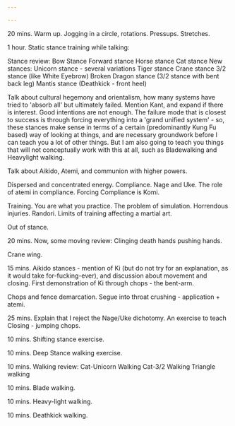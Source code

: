 ```yaml
---

---
```

20 mins.
Warm up. Jogging in a circle, rotations. Pressups. Stretches.

1 hour.
Static stance training while talking:

  Stance review:
    Bow Stance
    Forward stance
    Horse stance
    Cat stance
  New stances:
    Unicorn stance - several variations
    Tiger stance
    Crane stance
    3/2 stance (like White Eyebrow)
    Broken Dragon stance (3/2 stance with bent back leg)
    Mantis stance (Deathkick - front heel)

Talk about cultural hegemony and orientalism, how many systems have tried to 'absorb all' but ultimately failed. Mention Kant, and expand if there is interest. Good intentions are not enough. The failure mode that is closest to success is through forcing everything into a 'grand unified system' - so, these stances make sense in terms of a certain (predominantly Kung Fu based) way of looking at things, and are necessary groundwork before I can teach you a lot of other things. But I am also going to teach you things that will not conceptually work with this at all, such as Bladewalking and Heavylight walking.

Talk about Aikido, Atemi, and communion with higher powers.

Dispersed and concentrated energy. Compliance. Nage and Uke. The role of atemi in compliance. Forcing Compliance is Komi.

Training. You are what you practice. The problem of simulation. Horrendous injuries. Randori. Limits of training affecting a martial art.

Out of stance.

20 mins.
Now, some moving review:
  Clinging death hands pushing hands.

  Crane wing.

15 mins.
Aikido stances - mention of Ki (but do not try for an explanation, as it would take for-fucking-ever), and discussion about movement and closing. First demonstration of Ki through chops - the bent-arm.

Chops and fence demarcation. Segue into throat crushing - application + atemi.

25 mins.
Explain that I reject the Nage/Uke dichotomy. An exercise to teach Closing - jumping chops.

10 mins.
Shifting stance exercise.

10 mins.
Deep Stance walking exercise.

10 mins.
Walking review:
  Cat-Unicorn Walking
  Cat-3/2 Walking
  Triangle walking

10 mins.
Blade walking.

10 mins.
Heavy-light walking.

10 mins.
Deathkick walking.

